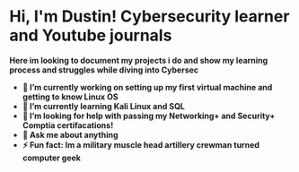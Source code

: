 <h1>Hi, I'm Dustin! Cybersecurity learner and Youtube journals </h1>

<b> 
Here im looking to document my projects i do and show my learning process and struggles while diving into Cybersec

 - 🔭 I’m currently working on setting up my first virtual machine and getting to know Linux OS
 - 🌱 I’m currently learning Kali Linux and SQL
 - 🤔 I’m looking for help with passing my Networking+ and Security+ Comptia certifacations!
 - 💬 Ask me about anything
- ⚡ Fun fact: Im a military muscle head artillery crewman turned computer geek </b>
